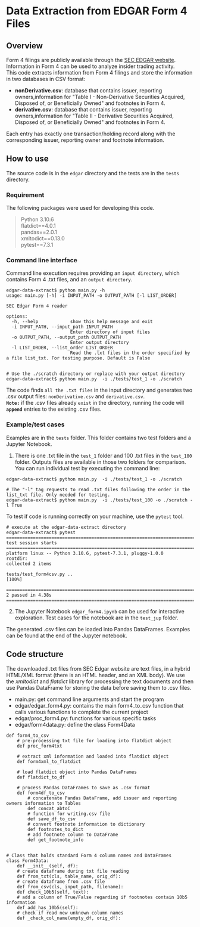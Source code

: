 # Data Extraction from EDGAR Form 4 Files

## Overview 
Form 4 filings are publicly available through the [SEC EDGAR website](https://www.sec.gov/edgar/search/). Information in Form 4 can be used to analyze insider trading activity.  
This code extracts information from Form 4 filings and store the information in two databases in CSV format:
- **nonDerivative.csv**:  database that contains issuer, reporting owners,information for "Table I - Non-Derivative Securities Acquired, Disposed of, or Beneficially Owned" and footnotes in Form 4.
- **derivative.csv**:  database that contains issuer, reporting owners,information for "Table II - Derivative Securities Acquired, Disposed of, or Beneficially Owned" and footnotes in Form 4.

Each entry has exactly one transaction/holding record along with the corresponding issuer, reporting owner and footnote information.


## How to use
The source code is in the `edgar` directory and the tests are in the `tests` directory.  
### Requirement 
The following packages were used for developing this code.
>Python 3.10.6  
flatdict==4.0.1  
pandas==2.0.1  
xmltodict==0.13.0  
pytest==7.3.1  
>

### Command line interface
Command line execution requires providing an `input directory`, which contains Form 4 .txt files, and an `output directory`.  

```
edgar-data-extract$ python main.py -h
usage: main.py [-h] -i INPUT_PATH -o OUTPUT_PATH [-l LIST_ORDER]

SEC Edgar Form 4 reader

options:
  -h, --help            show this help message and exit
  -i INPUT_PATH, --input_path INPUT_PATH
                        Enter directory of input files
  -o OUTPUT_PATH, --output_path OUTPUT_PATH
                        Enter output directory
  -l LIST_ORDER, --list_order LIST_ORDER
                        Read the .txt files in the order specified by a file list_txt. For testing purpose. Default is False
  
  
# Use the ./scratch directory or replace with your output directory
edgar-data-extract$ python main.py  -i ./tests/test_1 -o ./scratch
```

The code finds `all the .txt files` in the input directory and generates two .csv output files: `nonDerivative.csv` and `derivative.csv`.  
**`Note:`** if the .csv files already `exist` in the directory, running the code will **`append`** entries to the existing .csv files.  
  
### Example/test cases
Examples are in the `tests` folder. This folder contains two test folders and a Jupyter Notebook.
1. There is one .txt file in the `test_1` folder and 100 .txt files in the `test_100` folder. Outputs files are available in those two folders for comparison. 
You can run individual test by executing the command line:
```
edgar-data-extract$ python main.py  -i ./tests/test_1 -o ./scratch

# The "-l" tag requests to read .txt files following the order in the list_txt file. Only needed for testing.
edgar-data-extract$ python main.py  -i ./tests/test_100 -o ./scratch -l True
```
To test if code is running correctly on your machine, use the `pytest` tool.
```
# execute at the edgar-data-extract directory
edgar-data-extract$ pytest 
======================================================================================== test session starts ========================================================================================
platform linux -- Python 3.10.6, pytest-7.3.1, pluggy-1.0.0
rootdir: 
collected 2 items                                                                                                                                                                                   

tests/test_form4csv.py ..                                                                                                                                                                     [100%]

========================================================================================= 2 passed in 4.38s =========================================================================================

```
  
2. The Jupyter Notebook `edgar_form4.ipynb` can be used for interactive exploration. Test cases for the notebook are in the `test_jup` folder.  

The generated .csv files can be loaded into Pandas DataFrames. Examples can be found at the end of the Jupyter notebook.

## Code structure

The downloaded .txt files from SEC Edgar website are text files, in a hybrid HTML/XML format (there is an HTML header, and an XML body). 
We use the *xmltodict* and *flatdict* library for processing the text documents and then use Pandas DataFrame for storing the data before saving them to .csv files.
- main.py: get command line arguments and start the program
- edgar/edgar_form4.py: contains the main form4_to_csv function that calls various functions to complete the current project
- edgar/proc_form4.py: functions for various specific tasks
- edgar/form4data.py: define the class Form4Data

```
def form4_to_csv
    # pre-processing txt file for loading into flatdict object
    def proc_form4txt

    # extract xml information and loaded into flatdict object
    def form4xml_to_flatdict

    # load flatdict object into Pandas DataFrames
    def flatdict_to_df

    # process Pandas DataFrames to save as .csv format    
    def form4df_to_csv
        # concatenate Pandas DataFrame, add issuer and reporting owners information to Tables
        def concat_abtoC
        # function for writing.csv file
        def save_df_to_csv
        # convert footnote information to dictionary
        def footnotes_to_dict
        # add footnote column to DataFrame
        def get_footnote_info


# Class that holds standard Form 4 column names and DataFrames
class Form4Data:
    def __init__(self, df):
    # create dataframe during txt file reading
    def from_txt(cls, table_name, orig_df):
    # create dataframe from .csv file
    def from_csv(cls, input_path, filename):
    def check_10b5(self, text):
    # add a column of True/False regarding if footnotes contain 10b5 information
    def add_has_10b5(self):
    # check if read new unknown column names
    def _check_col_name(empty_df, orig_df):

```
